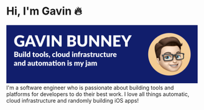 # Hi, I'm Gavin 🔥

<img src="https://raw.githubusercontent.com/gavinbunney/gavinbunney/master/gh-header-image.png" alt="banner that says Gavin Bunney - Build tools, cloud infrastructure and automation is my jam">
I'm a software engineer who is passionate about building tools and platforms for developers to do their best work. I love all things automatic, cloud infrastructure and randomly building iOS apps!
